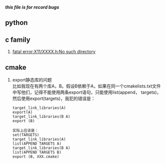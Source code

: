 ___this file is for record bugs___

##  python

##  c family
1.  [fatal error:X11/XXXX.h:No such directory](https://blog.csdn.net/bedisdover/article/details/51840639)   

## cmake
1.  export静态库的问题    
    比如我现在有两个库A，B。假设B依赖于A，如果在同一个cmakelists.txt文件中写他们，记得不能使用两条export语句，只能使用list(append， targets)，然后使用export(targets)，我犯的错误是：
    ```
    target_link_libraries(A)
    export(A)
    target_link_libraries(B A)
    export (B)

    实际上应该是：
    set(TARGETS)
    target_link_libraries(A)
    list(APPEND TARGETS A)
    target_link_libraries(B A)
    list(APPEND TARGETS B)
    export (B, XXX.cmake)
    ```
